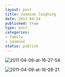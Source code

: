 ```yaml
--- 
layout: post
title: Jasmine laughing
date: 2011-04-24
published: true
type: post
categories: 
- family
- jasmine
status: publish
---
```


![2011-04-09-at-16-27-54](http://media.eick.us/2011/04/2011-04-09-at-16-27-54.jpg)

![2011-04-09-at-16-28-21](http://media.eick.us/2011/04/2011-04-09-at-16-28-21.jpg)
